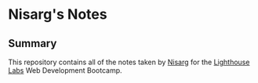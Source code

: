 # Nisarg's Notes

## Summary 

This repository contains all of the notes taken by [Nisarg](https://github.com/ngunner15?tab=repositories) for the [Lighthouse Labs](https://www.lighthouselabs.ca/toronto?utm_source=google&utm_medium=organic&utm_campaign=gmb&utm_content=toronto) Web Development Bootcamp.